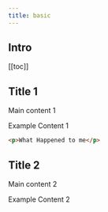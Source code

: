 ```yaml
---
title: basic
---
```



<Block>

## Intro

[[toc]]

</Block>


<!-- Main 1 -->

<Block>

## Title 1
Main content 1

<Example>

Example Content 1

```html
<p>What Happened to me</p>
```

</Example>

</Block>

<!-- Main 2 -->

<Block>

## Title 2
Main content 2

<Example>

Example Content 2

</Example>

</Block>

